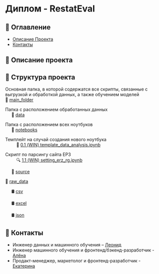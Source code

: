 # Диплом - RestatEval

## :cookie: Оглавление
- [Описание Проекта](#описание-проекта)
- [Контакты](#контакты)

## :cookie: Описание проекта

## :cookie: Структура проекта  

Основная папка, в которой содержатся все скрипты, связанные с выгрузкой и обработкой данных, а также обучением моделей  
:notebook_with_decorative_cover: [main_folder](main_folder)  

Папка с расположением обработанных данных  
&nbsp;&nbsp;&nbsp;&nbsp; :ledger: [data](main_folder/data)  

Папка с расположением всех ноутбуков  
&nbsp;&nbsp;&nbsp;&nbsp; :ledger: [notebooks](main_folder/notebooks)  

Темплейт на случай создания нового ноутбука  
&nbsp;&nbsp;&nbsp;&nbsp;&nbsp;&nbsp;&nbsp;&nbsp; :floppy_disk: [0.1 (WIN) template_data_analysis.ipynb](main_folder/notebooks/0.1_(WIN)_template_data_analysis.ipynb)  

Скрипт по парсингу сайта ЕРЗ  
&nbsp;&nbsp;&nbsp;&nbsp;&nbsp;&nbsp;&nbsp;&nbsp; :mag: [1.1 (WIN) setting_erz_rg.ipynb](main_folder/notebooks/1.1_(WIN)_setting_erz_rg.ipynb)  
        
&nbsp;&nbsp;&nbsp;&nbsp; :ledger: [source](source)  
    
:notebook_with_decorative_cover: [raw_data](raw_data)  

&nbsp;&nbsp;&nbsp;&nbsp; :oil_drum: [csv](raw_data/csv)  
    
&nbsp;&nbsp;&nbsp;&nbsp; :oil_drum: [excel](raw_data/excel)  
    
&nbsp;&nbsp;&nbsp;&nbsp; :oil_drum: [json](raw_data/json)  

## :cookie: Контакты
- Инженер данных и машинного обучения – [Леонид](https://github.com/barbarossk1n)
- Инженер машинного обучения и фронтенд/бэкенд-разработчик - [Алёна]()
- Продакт-менеджер, маркетолог и фронтенд-разработчик - [Екатерина]()

